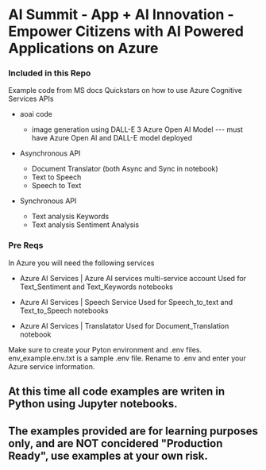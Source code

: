 # AI Summit - App + AI Innovation - Empower Citizens with AI Powered Applications on Azure

### Included in this Repo
Example code from MS docs Quickstars on how to use Azure Cognitive Services APIs
* aoai code
    * image generation using DALL-E 3 Azure Open AI Model --- must have Azure Open AI and DALL-E model deployed

* Asynchronous API
    * Document Translator (both Async and Sync in notebook)
    * Text to Speech
    * Speech to Text

* Synchronous API
    * Text analysis Keywords
    * Text analysis Sentiment Analysis

### Pre Reqs
In Azure you will need the following services 

* Azure AI Services | Azure AI services multi-service account
    Used for Text_Sentiment and Text_Keywords notebooks

* Azure AI Services | Speech Service
    Used for Speech_to_text and Text_to_Speech notebooks

* Azure AI Services | Translatator
    Used for Document_Translation notebook
    
Make sure to create your Pyton environment and .env files. env_example.env.txt is a sample .env file. Rename to .env and enter your Azure service information.

## At this time all code examples are writen in Python using Jupyter notebooks. 
## The examples provided are for learning purposes only, and are NOT concidered "Production Ready", use examples at your own risk.